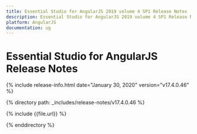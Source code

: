 ```yaml
---
title: Essential Studio for AngularJS 2019 volume 4 SP1 Release Notes  
description: Essential Studio for AngularJS 2019 volume 4 SP1 Release Notes  
platform: AngularJS
documentation: ug
---
```


# Essential Studio for AngularJS  Release Notes  

{% include release-info.html date="January 30, 2020"  version="v17.4.0.46" %} 


{% directory path: _includes/release-notes/v17.4.0.46 %}

{% include {{file.url}} %}

{% enddirectory %}